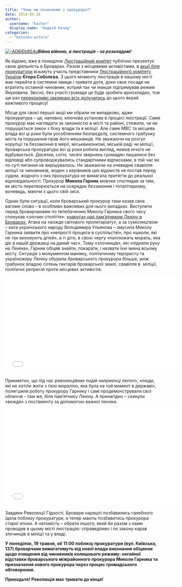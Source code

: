```yaml
---
title: "Чому ми починаємо з прокурора?"
date: 2014-05-16
author: 
  username: "kachor"
  display_name: "Андрій Качор"
categories: 
  - "kolonka-avtora"
---
```


[![-AO6lEb8S4o](https://mpz.brovary.org/wp-content/uploads/2014/05/AO6lEb8S4o.jpg)](https://mpz.brovary.org/wp-content/uploads/2014/05/AO6lEb8S4o.jpg)_**Війна війною, а люстрація - за розкладом!**_ 

Як відомо, вже в понеділок [Люстраційний комітет](https://lustrationbrovary.wordpress.com/) публічно презентує свою діяльність в Броварах. Разом з місцевими активістами, в [акції біля прокуратури](https://lustrationbrovary.wordpress.com/2014/05/14/%D0%BD%D0%B0-%D0%BC%D1%96%D1%81%D1%86%D1%96-%D0%B7%D1%80%D1%83%D0%B9%D0%BD%D0%BE%D0%B2%D0%B0%D0%BD%D0%BE%D0%B3%D0%BE-%D0%BB%D0%B5%D0%BD%D1%96%D0%BD%D0%B0-%D1%81%D0%BF%D0%B0%D0%BB%D1%8F%D1%82%D1%8C/) візьмуть участь представники [Люстраційного комітету України](https://lku.org.ua/) **Єгора Соболєва.** З цього моменту люстрація в нашому місті має перейти в системне явище і тривати доти, доки своє посади не втратить останній чиновник, котрий так чи інакше підтримував режим Януковича. Звісно, без участі громади це буде зробити архіскладно, тож ще раз [переконливо закликаю всіх долучатись](https://lustrationbrovary.wordpress.com/2014/04/15/%D0%B0%D0%B5%D1%80%D0%BE%D0%B4%D1%80%D0%BE%D0%BC-%D0%BA%D1%80%D0%B0%D0%BC%D0%B0%D1%82%D0%BE%D1%80%D1%81%D1%8C%D0%BA%D0%B0-%D0%B2%D1%96%D0%B4%D0%B1%D0%B8%D0%B2-%D0%B0%D1%82%D0%B0%D0%BA%D1%83-%D0%BE/#more-8) до цього вкрай важливого процесу!

Місце для своєї першої акції ми обрали не випадково, адже прокуратура – це, напевно, ключова установа в процесі люстрації. Саме прокурор має наглядати за законністю в місті та районі, стежити, чи не порушується закон з боку влади та в міліції. Але саме МВС та місцева влада всі ці роки були уособленням безпрєдєлу, системного грабунку міста та порушення прав його мешканців. Не зважаючи на розгул корупції та беззаконня в мерії, міськвиконкомі, міській раді чи міліції, броварська прокуратура всі ці роки робила вигляд, немов нічого не відбувається. Десятки, сотні, тисячі звернень громадян лишалися без відповіді або супроводжувались стандартними відписками, в той час як по суті питання не вирішувалось. Не зважаючи на очевидне свавілля міліції та чиновників, жоден з керівників цих відомств не постав перед судом, жодного з них прокуратура не вимагала притягти до реальної відповідальності. Прокурор **Микола Гарник** мовчки споглядав за тим, як місто перетворюється на осередок беззаконня і тоталітаризму, вочевидь, маючи з цього свій зиск.

Однак були ситуації, коли броварський прокурор таки казав своє вагоме слово – в особливо важливих для нього випадках. Виступити перед броварчанами по телебаченню Миколу Гарника свого часу спонукав «злочин століття»: [«наруга» над пам’ятником Леніну в Броварах.](https://blogs.tvi.ua/2013/02/13/panteon_bohiv_brovarskoyi_vlady_lenin_ta_mazokh) Атака на «вождя світового пролетаріату», а за сумісництвом – ката українського народу Володимира Ульянова – змусила Миколу Гарника заявити про «непрості процеси в суспільстві», про «школи, які не так виховують дітей», а ті діти, в свою чергу «паплюжать мораль, яка діє в нашій державці на даний час». Тому «злочинців», які «підняли руку на Леніна», Гарник обіцяв знайти, покарати, і назвати їхні імена всьому місту. Ситуація з монументом маніяку, політичному терористу та україножеру Леніну обурила броварського прокурора більше, аніж грабунок владою сотень гектарів броварської землі, свавілля в  міліції, політичні репресій проти місцевих активістів.

<iframe src="//www.youtube.com/embed/SW8yFmMegik" width="560" height="315" frameborder="0" allowfullscreen="allowfullscreen"></iframe>

Прикметно, що під час революційних подій наприкінці лютого, «люди, які не хотіли жити з тією мораллю, яка була на той момент в державі», полегшили роботу прокурору Гарнику і самі продемонстрували свої обличчя - там же, біля пам’ятнику Леніну. А принагідно – скинули «вождя» з постаменту за допомогою важкої техніки.

<iframe src="//www.youtube.com/embed/5TTWEd8Lsoo" width="560" height="315" frameborder="0" allowfullscreen="allowfullscreen"></iframe>

Завдяки Революції Гідності, Бровари нарешті позбавились ганебного ідола поблизу прокуратури, а тепер мають позбавитись прокурора старої епохи. А натомість – обрати іншого, який би разом з нами проводив в цьому місті люстрацію: справедливо і по закону карав злочинців в міліції та у владі.

**У понеділок, 19 травня, об 11:00 поблизу прокуратури (вул. Київська, 137) броварчани вимагатимуть від нової влади виконання обіцянок щодо очищення від чиновників колишнього режиму: негайної відставки броварського міжрайонного прокурора Миколи Гарника та призначення нового прокурора через процес громадського обговорення.**

**Приходьте! Революція має тривати до кінця!**
